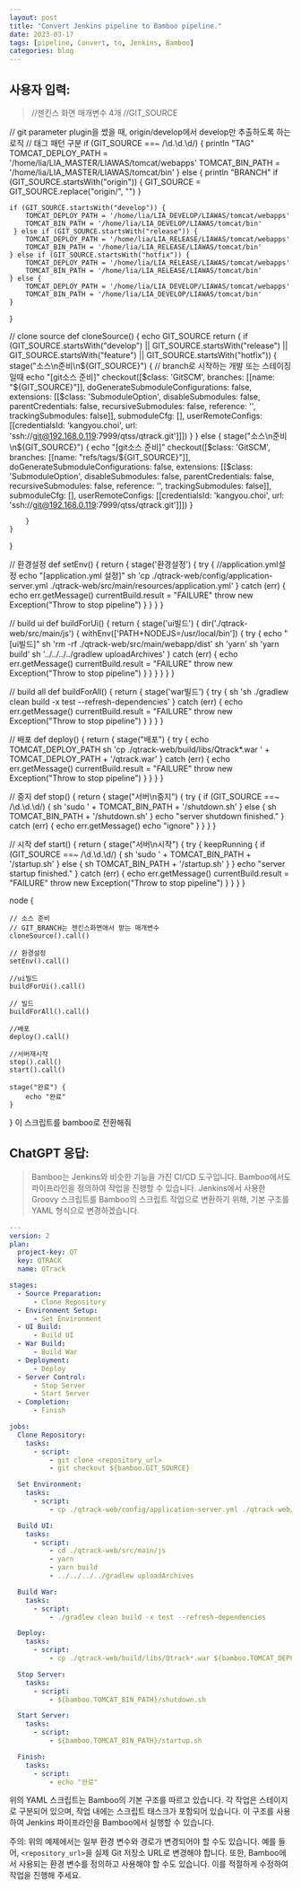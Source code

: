 ```yaml
---
layout: post
title: "Convert Jenkins pipeline to Bamboo pipeline."
date: 2023-03-17
tags: [pipeline, Convert, to, Jenkins, Bamboo]
categories: blog
---
```


## 사용자 입력:
> //젠킨스 화면 매개변수 4개
//GIT_SOURCE

// git parameter plugin을 썼을 때, origin/develop에서 develop만 추출하도록 하는 로직
// 태그 패턴 구분
if (GIT_SOURCE ==~ /\d.\d.\d/) {
    println "TAG"
    TOMCAT_DEPLOY_PATH = '/home/lia/LIA_MASTER/LIAWAS/tomcat/webapps'
    TOMCAT_BIN_PATH = '/home/lia/LIA_MASTER/LIAWAS/tomcat/bin'
} else {
    println "BRANCH"
    if (GIT_SOURCE.startsWith("origin")) {
        GIT_SOURCE = GIT_SOURCE.replace("origin/", "")
    }

    if (GIT_SOURCE.startsWith("develop")) {
        TOMCAT_DEPLOY_PATH = '/home/lia/LIA_DEVELOP/LIAWAS/tomcat/webapps'
        TOMCAT_BIN_PATH = '/home/lia/LIA_DEVELOP/LIAWAS/tomcat/bin'
     } else if (GIT_SOURCE.startsWith("release")) {
        TOMCAT_DEPLOY_PATH = '/home/lia/LIA_RELEASE/LIAWAS/tomcat/webapps'
        TOMCAT_BIN_PATH = '/home/lia/LIA_RELEASE/LIAWAS/tomcat/bin'
    } else if (GIT_SOURCE.startsWith("hotfix")) {
        TOMCAT_DEPLOY_PATH = '/home/lia/LIA_RELEASE/LIAWAS/tomcat/webapps'
        TOMCAT_BIN_PATH = '/home/lia/LIA_RELEASE/LIAWAS/tomcat/bin'
    } else {
        TOMCAT_DEPLOY_PATH = '/home/lia/LIA_DEVELOP/LIAWAS/tomcat/webapps'
        TOMCAT_BIN_PATH = '/home/lia/LIA_DEVELOP/LIAWAS/tomcat/bin'
    }
}


// clone source
def cloneSource() {
    echo GIT_SOURCE
    return {
        if (GIT_SOURCE.startsWith("develop") || GIT_SOURCE.startsWith("release") || GIT_SOURCE.startsWith("feature") || GIT_SOURCE.startsWith("hotfix")) {
            stage("소스\n준비\n${GIT_SOURCE}") {
                // branch로 시작하는 개발 또는 스테이징일때
                echo "[git소스 준비]"
                checkout([$class: 'GitSCM', branches: [[name: "${GIT_SOURCE}"]], doGenerateSubmoduleConfigurations: false, extensions: [[$class: 'SubmoduleOption', disableSubmodules: false, parentCredentials: false, recursiveSubmodules: false, reference: '', trackingSubmodules: false]], submoduleCfg: [], userRemoteConfigs: [[credentialsId: 'kangyou.choi', url: 'ssh://git@192.168.0.119:7999/qtss/qtrack.git']]])
            }
        } else {
            stage("소스\n준비\n${GIT_SOURCE}") {
                echo "[git소스 준비]"
                checkout([$class: 'GitSCM', branches: [[name: "refs/tags/${GIT_SOURCE}"]], doGenerateSubmoduleConfigurations: false, extensions: [[$class: 'SubmoduleOption', disableSubmodules: false, parentCredentials: false, recursiveSubmodules: false, reference: '', trackingSubmodules: false]], submoduleCfg: [], userRemoteConfigs: [[credentialsId: 'kangyou.choi', url: 'ssh://git@192.168.0.119:7999/qtss/qtrack.git']]])
            }

        }
    }
}

// 환경설정
def setEnv() {
    return {
        stage('환경설정') {
            try {
                //application.yml설정
                echo "[application.yml 설정]"
                sh 'cp ./qtrack-web/config/application-server.yml ./qtrack-web/src/main/resources/application.yml'
            } catch (err) {
                echo err.getMessage()
                currentBuild.result = "FAILURE"
                throw new Exception("Throw to stop pipeline")
            }
        }
    }
}

// build ui
def buildForUi() {
    return {
        stage('ui빌드') {
            dir('./qtrack-web/src/main/js') {
                  withEnv(['PATH+NODEJS=/usr/local/bin']) {
                      try {
                          echo "[ui빌드]"
                          sh 'rm -rf ./qtrack-web/src/main/webapp/dist'
                          sh 'yarn'
                          sh 'yarn build'
                          sh '../../../../gradlew uploadArchives'
                      } catch (err) {
                          echo err.getMessage()
                          currentBuild.result = "FAILURE"
                          throw new Exception("Throw to stop pipeline")
                      }
                }
            }
        }
    }
}

// build all
def buildForAll() {
    return {
        stage('war빌드') {
            try {
                sh 'sh ./gradlew clean build -x test --refresh-dependencies'
            } catch (err) {
                echo err.getMessage()
                currentBuild.result = "FAILURE"
                throw new Exception("Throw to stop pipeline")
            }
        }
    }
}

// 배포
def deploy() {
    return {
        stage("배포") {
            try {
                echo TOMCAT_DEPLOY_PATH
                sh 'cp ./qtrack-web/build/libs/Qtrack*.war ' + TOMCAT_DEPLOY_PATH + '/qtrack.war'
            } catch (err) {
                echo err.getMessage()
                currentBuild.result = "FAILURE"
                throw new Exception("Throw to stop pipeline")
            }
        }
    }
}

// 중지
def stop() {
    return {
        stage("서버\n중지") {
            try {
                if (GIT_SOURCE ==~ /\d.\d.\d/) {
                    sh 'sudo ' + TOMCAT_BIN_PATH + '/shutdown.sh'
                } else {
                    sh TOMCAT_BIN_PATH + '/shutdown.sh'
                }
                echo "server shutdown finished."
            } catch (err) {
                echo err.getMessage()
                echo "ignore"
            }
        }
    }
}

// 시작
def start() {
    return {
        stage("서버\n시작") {
            try {
                keepRunning {
                    if (GIT_SOURCE ==~ /\d.\d.\d/) {
                        sh 'sudo ' + TOMCAT_BIN_PATH + '/startup.sh'
                    } else {
                        sh TOMCAT_BIN_PATH + '/startup.sh'
                    }
                }
                echo "server startup finished."
            } catch (err) {
                echo err.getMessage()
                currentBuild.result = "FAILURE"
                throw new Exception("Throw to stop pipeline")
            }
        }
    }
}


node {

    // 소스 준비
    // GIT_BRANCH는 젠킨스화면애서 받는 매개변수
    cloneSource().call()

    // 환경설정
    setEnv().call()

    //ui빌드
    buildForUi().call()

    // 빌드
    buildForAll().call()

    //배포
    deploy().call()

    //서버재시작
    stop().call()
    start().call()

    stage("완료") {
        echo "완료"
    }
} 이 스크립트를 bamboo로 전환해줘

## ChatGPT 응답:
> Bamboo는 Jenkins와 비슷한 기능을 가진 CI/CD 도구입니다. Bamboo에서도 파이프라인을 정의하여 작업을 진행할 수 있습니다. Jenkins에서 사용한 Groovy 스크립트를 Bamboo의 스크립트 작업으로 변환하기 위해, 기본 구조를 YAML 형식으로 변경하겠습니다.

```yaml
---
version: 2
plan:
  project-key: QT
  key: QTRACK
  name: QTrack

stages:
  - Source Preparation:
      - Clone Repository
  - Environment Setup:
      - Set Environment
  - UI Build:
      - Build UI
  - War Build:
      - Build War
  - Deployment:
      - Deploy
  - Server Control:
      - Stop Server
      - Start Server
  - Completion:
      - Finish

jobs:
  Clone Repository:
    tasks:
      - script:
          - git clone <repository_url>
          - git checkout ${bamboo.GIT_SOURCE}

  Set Environment:
    tasks:
      - script:
          - cp ./qtrack-web/config/application-server.yml ./qtrack-web/src/main/resources/application.yml

  Build UI:
    tasks:
      - script:
          - cd ./qtrack-web/src/main/js
          - yarn
          - yarn build
          - ../../../../gradlew uploadArchives

  Build War:
    tasks:
      - script:
          - ./gradlew clean build -x test --refresh-dependencies

  Deploy:
    tasks:
      - script:
          - cp ./qtrack-web/build/libs/Qtrack*.war ${bamboo.TOMCAT_DEPLOY_PATH}/qtrack.war

  Stop Server:
    tasks:
      - script:
          - ${bamboo.TOMCAT_BIN_PATH}/shutdown.sh

  Start Server:
    tasks:
      - script:
          - ${bamboo.TOMCAT_BIN_PATH}/startup.sh

  Finish:
    tasks:
      - script:
          - echo "완료"
```

위의 YAML 스크립트는 Bamboo의 기본 구조를 따르고 있습니다. 각 작업은 스테이지로 구분되어 있으며, 작업 내에는 스크립트 태스크가 포함되어 있습니다. 이 구조를 사용하여 Jenkins 파이프라인을 Bamboo에서 실행할 수 있습니다.

주의: 위의 예제에서는 일부 환경 변수와 경로가 변경되어야 할 수도 있습니다. 예를 들어, `<repository_url>`을 실제 Git 저장소 URL로 변경해야 합니다. 또한, Bamboo에서 사용되는 환경 변수를 정의하고 사용해야 할 수도 있습니다. 이를 적절하게 수정하여 작업을 진행해 주세요.

